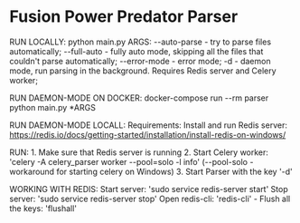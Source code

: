 # Fusion Power Predator Parser
RUN LOCALLY:
    python main.py
    ARGS:
        --auto-parse - try to parse files automatically;
        --full-auto - fully auto mode, skipping all the files that couldn't parse automatically;
        --error-mode - error mode;
        -d - daemon mode, run parsing in the background. Requires Redis server and Celery worker;


RUN DAEMON-MODE ON DOCKER:
    docker-compose run --rm parser python main.py *ARGS


RUN DAEMON-MODE LOCALL:
Requirements:
    Install and run Redis server: https://redis.io/docs/getting-started/installation/install-redis-on-windows/

RUN:
    1. Make sure that Redis server is running
    2. Start Celery worker: 'celery -A celery_parser worker --pool=solo -l info'
        (--pool-solo - workaround for starting celery on Windows)
    3. Start Parser with the key '-d'


WORKING WITH REDIS:
    Start server: 'sudo service redis-server start'
    Stop server: 'sudo service redis-server stop'
    Open redis-cli: 'redis-cli'
        - Flush all the keys: 'flushall'
        